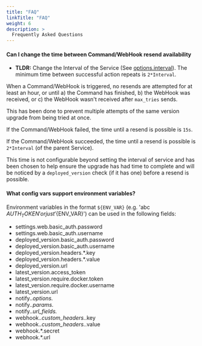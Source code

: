 ```yaml
---
title: "FAQ"
linkTitle: "FAQ"
weight: 6
description: >
  Frequently Asked Questions
---
```


#### Can I change the time between Command/WebHook resend availability

- **TLDR:** Change the Interval of the Service (See [options.interval](../Config/service/#options)). The minimum time between successful action repeats is `2*Interval`.

When a Command/WebHook is triggered, no resends are attempted for at least an hour, or until
  a) the Command has finished,
  b) the WebHook was received, or
  c) the WebHook wasn't received after `max_tries` sends.

This has been done to prevent multiple attempts of the same version upgrade from being tried at once.

If the Command/WebHook failed, the time until a resend is possible is `15s`.

If the Command/WebHook succeeded, the time until a resend is possible is `2*Interval` (of the parent Service).

This time is not configurable beyond setting the interval of service and has been chosen to help ensure the upgrade has had time to complete and will be noticed by a `deployed_version` check (if it has one) before a resend is possible.


#### What config vars support environment variables?

Environment variables in the format `${ENV_VAR}` (e.g. 'abc ${AUTH_TOKEN}'  or just '${ENV_VAR}') can be used in the following fields:

* settings.web.basic_auth.password
* settings.web.basic_auth.username
* deployed_version.basic_auth.password
* deployed_version.basic_auth.username
* deployed_version.headers.*.key
* deployed_version.headers.*.value
* deployed_version.url
* latest_version.access_token
* latest_version.require.docker.token
* latest_version.require.docker.username
* latest_version.url
* notify.*.options.*
* notify.*.params.*
* notify.*.url_fields.*
* webhook.*.custom_headers.*.key
* webhook.*.custom_headers.*.value
* webhook.*.secret
* webhook.*.url